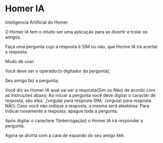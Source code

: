 # Homer IA
Inteligencia Artificial do Homer


O Homer IA tem o intuito ser uma aplicação para se divertir e trolar os amigos.

Faça uma pergunta cujo a resposta é SIM ou não, que Horme IA irá acertar a resposta.

Modo de usar:

  Você deve ser o operador(o digitador da pergunta);
  
  Seu amigo faz a pergunta;

  Você diz ao Homer IA qual vai ser a resposta(Sim ou Não) de acordo com as instruções abaxo;
    Ao iniciar a pergunta você deve digitar o caracter de resposta, são eles:
      ,(virgula) para resposta SIM;
      .(virgula) para resposta NÃO;
      Caso você não indique a resposta, a mesma será aleatórea.
      Para indicar novamente a resposta, apague toda a pergunta.
  
  Após digitar o caractere ?(interrogação) o Homer IA irá responder a pergunta.  
  
  Agora se divirta com a cara de espando do seu amigo kkk.

